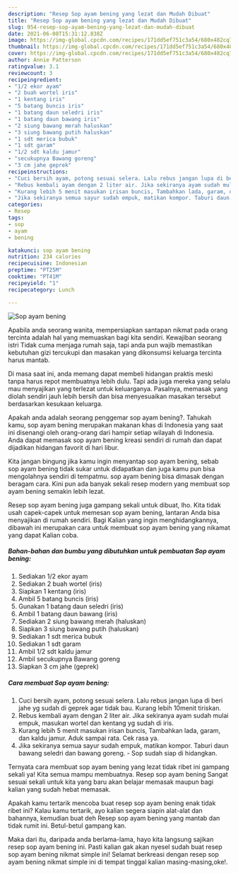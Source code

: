 ```yaml
---
description: "Resep Sop ayam bening yang lezat dan Mudah Dibuat"
title: "Resep Sop ayam bening yang lezat dan Mudah Dibuat"
slug: 954-resep-sop-ayam-bening-yang-lezat-dan-mudah-dibuat
date: 2021-06-08T15:31:12.838Z
image: https://img-global.cpcdn.com/recipes/171dd5ef751c3a54/680x482cq70/sop-ayam-bening-foto-resep-utama.jpg
thumbnail: https://img-global.cpcdn.com/recipes/171dd5ef751c3a54/680x482cq70/sop-ayam-bening-foto-resep-utama.jpg
cover: https://img-global.cpcdn.com/recipes/171dd5ef751c3a54/680x482cq70/sop-ayam-bening-foto-resep-utama.jpg
author: Annie Patterson
ratingvalue: 3.1
reviewcount: 3
recipeingredient:
- "1/2 ekor ayam"
- "2 buah wortel iris"
- "1 kentang iris"
- "5 batang buncis iris"
- "1 batang daun seledri iris"
- "1 batang daun bawang iris"
- "2 siung bawang merah haluskan"
- "3 siung bawang putih haluskan"
- "1 sdt merica bubuk"
- "1 sdt garam"
- "1/2 sdt kaldu jamur"
- "secukupnya Bawang goreng"
- "3 cm jahe geprek"
recipeinstructions:
- "Cuci bersih ayam, potong sesuai selera. Lalu rebus jangan lupa di beri jahe yg sudah di geprek agar tidak bau. Kurang lebih 10menit tiriskan."
- "Rebus kembali ayam dengan 2 liter air. Jika sekiranya ayam sudah mulai empuk, masukan wortel dan kentang yg sudah di iris."
- "Kurang lebih 5 menit masukan irisan buncis, Tambahkan lada, garam, dan kaldu jamur. Aduk sampai rata. Cek rasa ya."
- "Jika sekiranya semua sayur sudah empuk, matikan kompor. Taburi daun bawang seledri dan bawang goreng.  Sop sudah siap di hidangkan."
categories:
- Resep
tags:
- sop
- ayam
- bening

katakunci: sop ayam bening 
nutrition: 234 calories
recipecuisine: Indonesian
preptime: "PT25M"
cooktime: "PT41M"
recipeyield: "1"
recipecategory: Lunch

---
```



![Sop ayam bening](https://img-global.cpcdn.com/recipes/171dd5ef751c3a54/680x482cq70/sop-ayam-bening-foto-resep-utama.jpg)

Apabila anda seorang wanita, mempersiapkan santapan nikmat pada orang tercinta adalah hal yang memuaskan bagi kita sendiri. Kewajiban seorang istri Tidak cuma menjaga rumah saja, tapi anda pun wajib memastikan kebutuhan gizi tercukupi dan masakan yang dikonsumsi keluarga tercinta harus mantab.

Di masa  saat ini, anda memang dapat membeli hidangan praktis meski tanpa harus repot membuatnya lebih dulu. Tapi ada juga mereka yang selalu mau menyajikan yang terlezat untuk keluarganya. Pasalnya, memasak yang diolah sendiri jauh lebih bersih dan bisa menyesuaikan masakan tersebut berdasarkan kesukaan keluarga. 



Apakah anda adalah seorang penggemar sop ayam bening?. Tahukah kamu, sop ayam bening merupakan makanan khas di Indonesia yang saat ini disenangi oleh orang-orang dari hampir setiap wilayah di Indonesia. Anda dapat memasak sop ayam bening kreasi sendiri di rumah dan dapat dijadikan hidangan favorit di hari libur.

Kita jangan bingung jika kamu ingin menyantap sop ayam bening, sebab sop ayam bening tidak sukar untuk didapatkan dan juga kamu pun bisa mengolahnya sendiri di tempatmu. sop ayam bening bisa dimasak dengan beragam cara. Kini pun ada banyak sekali resep modern yang membuat sop ayam bening semakin lebih lezat.

Resep sop ayam bening juga gampang sekali untuk dibuat, lho. Kita tidak usah capek-capek untuk memesan sop ayam bening, lantaran Anda bisa menyajikan di rumah sendiri. Bagi Kalian yang ingin menghidangkannya, dibawah ini merupakan cara untuk membuat sop ayam bening yang nikamat yang dapat Kalian coba.

<!--inarticleads1-->

##### Bahan-bahan dan bumbu yang dibutuhkan untuk pembuatan Sop ayam bening:

1. Sediakan 1/2 ekor ayam
1. Sediakan 2 buah wortel (iris)
1. Siapkan 1 kentang (iris)
1. Ambil 5 batang buncis (iris)
1. Gunakan 1 batang daun seledri (iris)
1. Ambil 1 batang daun bawang (iris)
1. Sediakan 2 siung bawang merah (haluskan)
1. Siapkan 3 siung bawang putih (haluskan)
1. Sediakan 1 sdt merica bubuk
1. Sediakan 1 sdt garam
1. Ambil 1/2 sdt kaldu jamur
1. Ambil secukupnya Bawang goreng
1. Siapkan 3 cm jahe (geprek)




<!--inarticleads2-->

##### Cara membuat Sop ayam bening:

1. Cuci bersih ayam, potong sesuai selera. Lalu rebus jangan lupa di beri jahe yg sudah di geprek agar tidak bau. Kurang lebih 10menit tiriskan.
1. Rebus kembali ayam dengan 2 liter air. Jika sekiranya ayam sudah mulai empuk, masukan wortel dan kentang yg sudah di iris.
1. Kurang lebih 5 menit masukan irisan buncis, Tambahkan lada, garam, dan kaldu jamur. Aduk sampai rata. Cek rasa ya.
1. Jika sekiranya semua sayur sudah empuk, matikan kompor. Taburi daun bawang seledri dan bawang goreng.  - Sop sudah siap di hidangkan.




Ternyata cara membuat sop ayam bening yang lezat tidak ribet ini gampang sekali ya! Kita semua mampu membuatnya. Resep sop ayam bening Sangat sesuai sekali untuk kita yang baru akan belajar memasak maupun bagi kalian yang sudah hebat memasak.

Apakah kamu tertarik mencoba buat resep sop ayam bening enak tidak ribet ini? Kalau kamu tertarik, ayo kalian segera siapin alat-alat dan bahannya, kemudian buat deh Resep sop ayam bening yang mantab dan tidak rumit ini. Betul-betul gampang kan. 

Maka dari itu, daripada anda berlama-lama, hayo kita langsung sajikan resep sop ayam bening ini. Pasti kalian gak akan nyesel sudah buat resep sop ayam bening nikmat simple ini! Selamat berkreasi dengan resep sop ayam bening nikmat simple ini di tempat tinggal kalian masing-masing,oke!.

